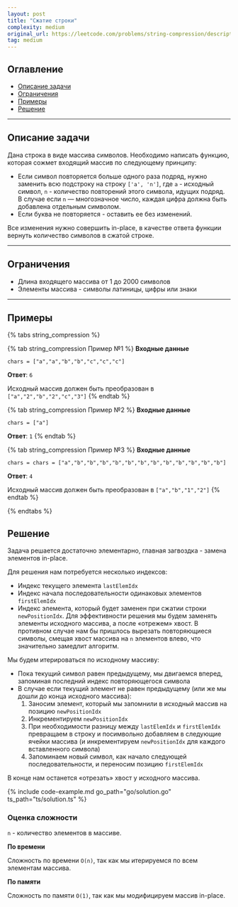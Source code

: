 ```yaml
---
layout: post
title: "Сжатие строки"
complexity: medium
original_url: https://leetcode.com/problems/string-compression/description/
tag: medium
---
```


## Оглавление

- [Описание задачи](#описание-задачи)
- [Ограничения](#ограничения)
- [Примеры](#примеры)
- [Решение](#решение)

---

## Описание задачи

Дана строка в виде массива символов.
Необходимо написать функцию, которая сожмет входящий массив по следующему принципу:

- Если символ повторяется больше одного раза подряд, нужно заменить всю подстроку на строку `['a', 'n']`, где `a` -
  исходный символ, `n` - количество повторений этого символа, идущих подряд. В случае если `n` — многозначное число,
  каждая цифра должна быть добавлена отдельным символом.
- Если буква не повторяется - оставить ее без изменений.

Все изменения нужно совершить in-place, в качестве ответа функции вернуть количество символов в сжатой строке.

---

## Ограничения

- Длина входящего массива от 1 до 2000 символов
- Элементы массива - символы латиницы, цифры или знаки

---

## Примеры

{% tabs string_compression %}

{% tab string_compression Пример №1 %}
**Входные данные**

```
chars = ["a","a","b","b","c","c","c"]
```

**Ответ**: `6`

Исходный массив должен быть преобразован в `["a","2","b","2","c","3"]`
{% endtab %}

{% tab string_compression Пример №2 %}
**Входные данные**

```
chars = ["a"]
```

**Ответ**: `1`
{% endtab %}

{% tab string_compression Пример №3 %}
**Входные данные**

```
chars = chars = ["a","b","b","b","b","b","b","b","b","b","b","b","b"]
```

**Ответ**: `4`

Исходный массив должен быть преобразован в `["a","b","1","2"]`
{% endtab %}

{% endtabs %}

## Решение

Задача решается достаточно элементарно, главная загвоздка - замена элементов in-place.

Для решения нам потребуется несколько индексов:

- Индекс текущего элемента `lastElemIdx`
- Индекс начала последовательности одинаковых элементов `firstElemIdx`
- Индекс элемента, который будет заменен при сжатии строки `newPositionIdx`. Для эффективности решения мы будем заменять
  элементы исходного массива, а после «отрежем» хвост. В противном случае нам бы пришлось вырезать повторяющиеся
  символы, смещая хвост массива на `n` элементов влево, что значительно замедлит алгоритм.

Мы будем итерироваться по исходному массиву:

- Пока текущий символ равен предыдущему, мы двигаемся вперед, запоминая последний индекс повторяющегося символа
- В случае если текущий элемент не равен предыдущему (или же мы дошли до конца исходного массива):
    1. Заносим элемент, который мы запомнили в исходный массив на позицию `newPositionIdx`
    2. Инкрементируем `newPositionIdx`
    3. При необходимости разницу между `lastElemIdx` и `firstElemIdx` превращаем в строку и посимвольно добавляем в
       следующие ячейки массива (и инкрементируем `newPositionIdx` для каждого вставленного символа)
    4. Запоминаем новый символ, как начало следующей последовательности, и переносим позицию `firstElemIdx`

В конце нам останется «отрезать» хвост у исходного массива.

{% include code-example.md go_path="go/solution.go" ts_path="ts/solution.ts" %}

### Оценка сложности

`n` - количество элементов в массиве.

**По времени**

Сложность по времени `O(n)`, так как мы итерируемся по всем элементам массива.

**По памяти**

Сложность по памяти `O(1)`, так как мы модифицируем массив in-place.
